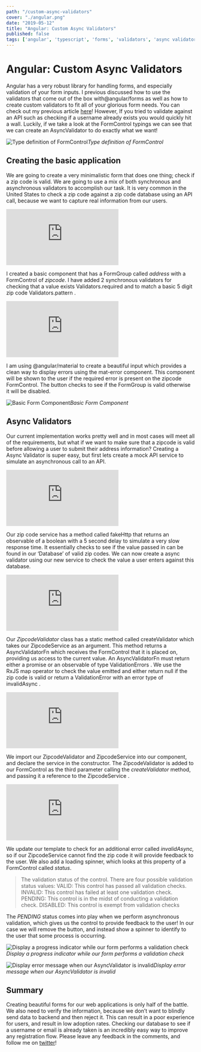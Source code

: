 ```yaml
---
path: "/custom-async-validators"
cover: "./angular.png"
date: "2019-05-12"
title: "Angular: Custom Async Validators"
published: false
tags: ['angular', 'typescript', 'forms', 'validators', 'async validators', 'javascript'] 
---
```



# Angular: Custom Async Validators

Angular has a very robust library for handling forms, and especially validation of your form inputs. I previous discussed how to use the validators that come out of the box with@angular/forms as well as how to create custom validators to fit all of your glorious form needs. You can check out my previous article [here](https://medium.com/@rinciarijoc/angular-6-reactive-form-validation-3476e27c7a74)! However, If you tried to validate against an API such as checking if a username already exists you would quickly hit a wall. Luckily, if we take a look at the FormControl typings we can see that we can create an AsyncValidator to do exactly what we want!

![Type definition of FormControl](https://cdn-images-1.medium.com/max/3600/1*zPCKvy7dVC60quKbtNdpJQ.png)*Type definition of FormControl*

## Creating the basic application

We are going to create a very minimalistic form that does one thing; check if a zip code is valid. We are going to use a mix of both synchronous and asynchronous validators to accomplish our task. It is very common in the United States to check a zip code against a zip code database using an API call, because we want to capture real information from our users.

<iframe src="https://medium.com/media/8142d98a5edc557fdfdae8269462de5e" frameborder=0></iframe>

I created a basic component that has a FormGroup called *address* with a FormControl of *zipcode*. I have added 2 synchronous validators for checking that a value exists Validators.required and to match a basic 5 digit zip code Validators.pattern .

<iframe src="https://medium.com/media/9c7ad397a16a69c310476cf97237f05a" frameborder=0></iframe>

I am using @angular/material to create a beautiful input which provides a clean way to display errors using the mat-error component. This component will be shown to the user if the required error is present on the zipcode FormControl. The button checks to see if the FormGroup is valid otherwise it will be disabled.

![Basic Form Component](https://cdn-images-1.medium.com/max/2448/1*uo1LhL6XsAqNGwgZYWpyqQ.png)*Basic Form Component*

## Async Validators

Our current implementation works pretty well and in most cases will meet all of the requirements, but what if we want to make sure that a zipcode is valid before allowing a user to submit their address information? Creating a Async Validator is super easy, but first lets create a mock API service to simulate an asynchronous call to an API.

<iframe src="https://medium.com/media/adbfdf4489872171743227428293d525" frameborder=0></iframe>

Our zip code service has a method called fakeHttp that returns an observable of a boolean with a 5 second delay to simulate a very slow response time. It essentially checks to see if the value passed in can be found in our ‘Database’ of valid zip codes. We can now create a async validator using our new service to check the value a user enters against this database.

<iframe src="https://medium.com/media/3594c9f57bbe80dfabf0bf3ab2fc5502" frameborder=0></iframe>

Our *ZipcodeValidator* class has a static method called createValidator which takes our ZipcodeService as an argument. This method returns a AsyncValidatorFn which receives the FormControl that it is placed on, providing us access to the current value. An AsyncValidatorFn must return either a promise or an observable of type ValidationErrors . We use the RxJS map operator to check the value emitted and either return null if the zip code is valid or return a ValidationError with an error type of invalidAsync .

<iframe src="https://medium.com/media/2ae90cbb7845c534f793fb1a4ef00e88" frameborder=0></iframe>

We import our ZipcodeValidator and ZipcodeService into our component, and declare the service in the constructor. The ZipcodeValidator is added to our FormControl as the third parameter calling the *createValidator* method, and passing it a reference to the ZipcodeService .

<iframe src="https://medium.com/media/b9385b0efcc531c361fcdf80b7cfbca9" frameborder=0></iframe>

We update our template to check for an additional error called *invalidAsync,* so if our ZipcodeService cannot find the zip code it will provide feedback to the user. We also add a loading spinner, which looks at this property of a FormControl called *status*.
> The validation status of the control. There are four possible validation status values:
> VALID: This control has passed all validation checks.
> INVALID: This control has failed at least one validation check.
> PENDING: This control is in the midst of conducting a validation check.
> DISABLED: This control is exempt from validation checks

The *PENDING* status comes into play when we perform asynchronous validation, which gives us the control to provide feedback to the user! In our case we will remove the button, and instead show a spinner to identify to the user that some process is occurring.

![Display a progress indicator while our form performs a validation check](https://cdn-images-1.medium.com/max/2000/1*FPeGsDwEeN0sLc0AcI7Qhw.png)*Display a progress indicator while our form performs a validation check*

![Display error message when our AsyncValidator is invalid](https://cdn-images-1.medium.com/max/2052/1*pxjcJp8u-rdUrL14UuIdFQ.png)*Display error message when our AsyncValidator is invalid*

## Summary

Creating beautiful forms for our web applications is only half of the battle. We also need to verify the information, because we don’t want to blindly send data to backend and then reject it. This can result in a poor experience for users, and result in low adoption rates. Checking our database to see if a username or email is already taken is an incredibly easy way to improve any registration flow. Please leave any feedback in the comments, and follow me on [twitter](https://twitter.com/jonrinciari)!
